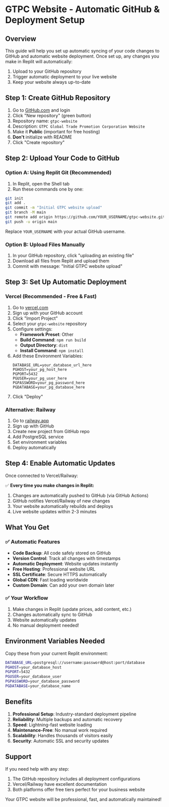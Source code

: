 # GTPC Website - Automatic GitHub & Deployment Setup

## Overview

This guide will help you set up automatic syncing of your code changes to GitHub and automatic website deployment. Once set up, any changes you make in Replit will automatically:

1. Upload to your GitHub repository
2. Trigger automatic deployment to your live website
3. Keep your website always up-to-date

## Step 1: Create GitHub Repository

1. Go to [GitHub.com](https://github.com) and login
2. Click "New repository" (green button)
3. Repository name: `gtpc-website`
4. Description: `GTPC Global Trade Promotion Corporation Website`
5. Make it **Public** (important for free hosting)
6. **Don't** initialize with README
7. Click "Create repository"

## Step 2: Upload Your Code to GitHub

### Option A: Using Replit Git (Recommended)

1. In Replit, open the Shell tab
2. Run these commands one by one:

```bash
git init
git add .
git commit -m "Initial GTPC website upload"
git branch -M main
git remote add origin https://github.com/YOUR_USERNAME/gtpc-website.git
git push -u origin main
```

Replace `YOUR_USERNAME` with your actual GitHub username.

### Option B: Upload Files Manually

1. In your GitHub repository, click "uploading an existing file"
2. Download all files from Replit and upload them
3. Commit with message: "Initial GTPC website upload"

## Step 3: Set Up Automatic Deployment

### Vercel (Recommended - Free & Fast)

1. Go to [vercel.com](https://vercel.com)
2. Sign up with your GitHub account
3. Click "Import Project"
4. Select your `gtpc-website` repository
5. Configure settings:
   - **Framework Preset**: Other
   - **Build Command**: `npm run build`
   - **Output Directory**: `dist`
   - **Install Command**: `npm install`
6. Add these Environment Variables:
   ```
   DATABASE_URL=your_database_url_here
   PGHOST=your_pg_host_here
   PGPORT=5432
   PGUSER=your_pg_user_here
   PGPASSWORD=your_pg_password_here
   PGDATABASE=your_pg_database_here
   ```
7. Click "Deploy"

### Alternative: Railway

1. Go to [railway.app](https://railway.app)
2. Sign up with GitHub
3. Create new project from GitHub repo
4. Add PostgreSQL service
5. Set environment variables
6. Deploy automatically

## Step 4: Enable Automatic Updates

Once connected to Vercel/Railway:

✅ **Every time you make changes in Replit:**
1. Changes are automatically pushed to GitHub (via GitHub Actions)
2. GitHub notifies Vercel/Railway of new changes
3. Your website automatically rebuilds and deploys
4. Live website updates within 2-3 minutes

## What You Get

### ✅ Automatic Features
- **Code Backup**: All code safely stored on GitHub
- **Version Control**: Track all changes with timestamps
- **Automatic Deployment**: Website updates instantly
- **Free Hosting**: Professional website URL
- **SSL Certificate**: Secure HTTPS automatically
- **Global CDN**: Fast loading worldwide
- **Custom Domain**: Can add your own domain later

### ✅ Your Workflow
1. Make changes in Replit (update prices, add content, etc.)
2. Changes automatically sync to GitHub
3. Website automatically updates
4. No manual deployment needed!

## Environment Variables Needed

Copy these from your current Replit environment:

```bash
DATABASE_URL=postgresql://username:password@host:port/database
PGHOST=your_database_host
PGPORT=5432
PGUSER=your_database_user
PGPASSWORD=your_database_password
PGDATABASE=your_database_name
```

## Benefits

1. **Professional Setup**: Industry-standard deployment pipeline
2. **Reliability**: Multiple backups and automatic recovery
3. **Speed**: Lightning-fast website loading
4. **Maintenance-Free**: No manual work required
5. **Scalability**: Handles thousands of visitors easily
6. **Security**: Automatic SSL and security updates

## Support

If you need help with any step:
1. The GitHub repository includes all deployment configurations
2. Vercel/Railway have excellent documentation
3. Both platforms offer free tiers perfect for your business website

Your GTPC website will be professional, fast, and automatically maintained!